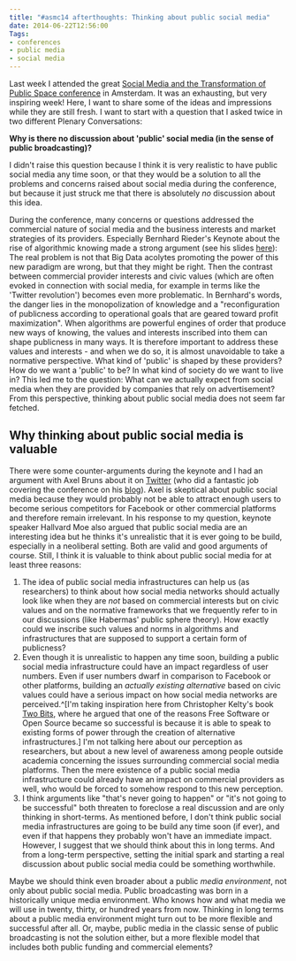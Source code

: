 ```yaml
---
title: "#asmc14 afterthoughts: Thinking about public social media"
date: 2014-06-22T12:56:00
Tags:
- conferences
- public media
- social media
---
```


Last week I attended the great [Social Media and the Transformation of Public Space conference](https://web.archive.org/web/20140617170253/http://asca.uva.nl:80/events/start-events/start-events/content/folder/conferences/2014/06/social-media.html) in Amsterdam. It was an exhausting, but very inspiring week! Here, I want to share some of the ideas and impressions while they are still fresh. I want to start with a question that I asked twice in two different Plenary Conversations:

**Why is there no discussion about 'public' social media (in the sense of public broadcasting)?**

I didn't raise this question because I think it is very realistic to have public social media any time soon, or that they would be a solution to all the problems and concerns raised about social media during the conference, but because it just struck me that there is absolutely *no* discussion about this idea.

During the conference, many concerns or questions addressed the commercial nature of social media and the business interests and market strategies of its providers. Especially Bernhard Rieder's Keynote about the rise of algorithmic knowing made a strong argument (see his slides [here](https://web.archive.org/web/20140701041229/http://www.slideshare.net:80/bernhardrieder/engines-of-order-social-media-and-the-rise-of-algorithmic-knowing)): The real problem is not that Big Data acolytes promoting the power of this new paradigm are wrong, but that they might be right. Then the contrast between commercial provider interests and civic values (which are often evoked in connection with social media, for example in terms like the 'Twitter revolution') becomes even more problematic. In Bernhard's words, the danger lies in the monopolization of knowledge and a "reconfiguration of publicness according to operational goals that are geared toward profit maximization". When algorithms are powerful engines of order that produce new ways of knowing, the values and interests inscribed into them can shape publicness in many ways. It is therefore important to address these values and interests - and when we do so, it is almost unavoidable to take a normative perspective. What kind of 'public' is shaped by these providers? How do we want a 'public' to be? In what kind of society do we want to live in? This led me to the question: What can we actually expect from social media when they are provided by companies that rely on advertisement? From this perspective, thinking about public social media does not seem far fetched.

## Why thinking about public social media is valuable

There were some counter-arguments during the keynote and I had an argument with Axel Bruns about it on [Twitter](https://web.archive.org/web/20230403143012/https://twitter.com/snurb_dot_info/status/479935257890668545) (who did a fantastic job covering the conference on his [blog](https://web.archive.org/web/20140823212644/http://snurb.info/)). Axel is skeptical about public social media because they would probably not be able to attract enough users to become serious competitors for Facebook or other commercial platforms and therefore remain irrelevant. In his response to my question, keynote speaker Hallvard Moe also argued that public social media are an interesting idea but he thinks it's unrealistic that it is ever going to be build, especially in a neoliberal setting. Both are valid and good arguments of course. Still, I think it is valuable to think about public social media for at least three reasons:

1. The idea of public social media infrastructures can help us (as researchers) to think about how social media networks should actually look like when they are *not* based on commercial interests but on civic values and on the normative frameworks that we frequently refer to in our discussions (like Habermas' public sphere theory). How exactly could we inscribe such values and norms in algorithms and infrastructures that are supposed to support a certain form of publicness?
2. Even though it is unrealistic to happen any time soon, building a public social media infrastructure could have an impact regardless of user numbers. Even if user numbers dwarf in comparison to Facebook or other platforms, building an *actually existing alternative* based on civic values could have a serious impact on how social media networks are perceived.^[I'm taking inspiration here from Christopher Kelty's book [Two Bits](https://web.archive.org/web/20140907001134/http://twobits.net/), where he argued that one of the reasons Free Software or Open Source became so successful is because it is able to speak to existing forms of power through the creation of alternative infrastructures.] I'm not talking here about our perception as researchers, but about a new level of awareness among people outside academia concerning the issues surrounding commercial social media platforms. Then the mere existence of a public social media infrastructure could already have an impact on commercial providers as well, who would be forced to somehow respond to this new perception.
3. I think arguments like "that's never going to happen" or "it's not going to be successful" both threaten to foreclose a real discussion and are only thinking in short-terms. As mentioned before, I don't think public social media infrastructures are going to be build any time soon (if ever), and even if that happens they probably won't have an immediate impact. However, I suggest that we should think about this in long terms. And from a long-term perspective, setting the initial spark and starting a real discussion about public social media could be something worthwhile.

Maybe we should think even broader about a public *media environment*, not only about public social media. Public broadcasting was born in a historically unique media environment. Who knows how and what media we will use in twenty, thirty, or hundred years from now. Thinking in long terms about a public media environment might turn out to be more flexible and successful after all. Or, maybe, public media in the classic sense of public broadcasting is not the solution either, but a more flexible model that includes both public funding and commercial elements?

